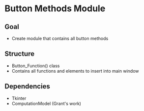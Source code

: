 # Button Methods Module

## Goal
- Create module that contains all button methods
## Structure
- Button_Function() class
- Contains all functions and elements to insert into main window
## Dependencies
- Tkinter
- ComputationModel (Grant's work)
